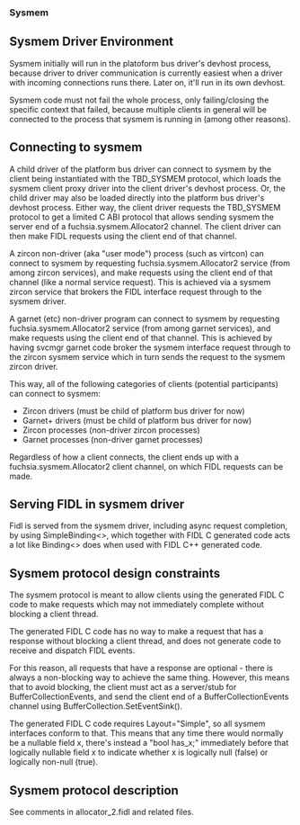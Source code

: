 ### Sysmem

## Sysmem Driver Environment

Sysmem initially will run in the platoform bus driver's devhost process, because
driver to driver communication is currently easiest when a driver with incoming
connections runs there.  Later on, it'll run in its own devhost.

Sysmem code must not fail the whole process, only failing/closing the specific
context that failed, because multiple clients in general will be connected to
the process that sysmem is running in (among other reasons).

## Connecting to sysmem

A child driver of the platform bus driver can connect to sysmem by the client
being instantiated with the TBD_SYSMEM protocol, which loads the sysmem client
proxy driver into the client driver's devhost process.  Or, the child driver may
also be loaded directly into the platform bus driver's devhost process.  Either
way, the client driver requests the TBD_SYSMEM protocol to get a limited C ABI
protocol that allows sending sysmem the server end of a
fuchsia.sysmem.Allocator2 channel.  The client driver can then make FIDL
requests using the client end of that channel.

A zircon non-driver (aka "user mode") process (such as virtcon) can connect to
sysmem by requesting fuchsia.sysmem.Allocator2 service (from among zircon
services), and make requests using the client end of that channel (like a normal
service request).  This is achieved via a sysmem zircon service that brokers the
FIDL interface request through to the sysmem driver.

A garnet (etc) non-driver program can connect to sysmem by requesting
fuchsia.sysmem.Allocator2 service (from among garnet services), and make
requests using the client end of that channel.  This is achieved by having
svcmgr garnet code broker the sysmem interface request through to the zircon
sysmem service which in turn sends the request to the sysmem zircon driver.

This way, all of the following categories of clients (potential participants)
can connect to sysmem:
  * Zircon drivers (must be child of platform bus driver for now)
  * Garnet+ drivers (must be child of platform bus driver for now)
  * Zircon processes (non-driver zircon processes)
  * Garnet processes (non-driver garnet processes)

Regardless of how a client connects, the client ends up with a
fuchsia.sysmem.Allocator2 client channel, on which FIDL requests can be made.

## Serving FIDL in sysmem driver

Fidl is served from the sysmem driver, including async request completion, by
using SimpleBinding<>, which together with FIDL C generated code acts a lot like
Binding<> does when used with FIDL C++ generated code.

## Sysmem protocol design constraints

The sysmem protocol is meant to allow clients using the generated FIDL C code to
make requests which may not immediately complete without blocking a client
thread.

The generated FIDL C code has no way to make a request that has a response
without blocking a client thread, and does not generate code to receive and
dispatch FIDL events.

For this reason, all requests that have a response are optional - there is
always a non-blocking way to achieve the same thing.  However, this means that
to avoid blocking, the client must act as a server/stub for
BufferCollectionEvents, and send the client end of a BufferCollectionEvents
channel using BufferCollection.SetEventSink().

The generated FIDL C code requires Layout="Simple", so all sysmem interfaces
conform to that.  This means that any time there would normally be a nullable
field x, there's instead a "bool has_x;" immediately before that logically
nullable field x to indicate whether x is logically null (false) or logically
non-null (true).

## Sysmem protocol description

See comments in allocator_2.fidl and related files.
